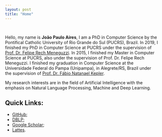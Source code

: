 ```yaml
---
layout: post
title: "Home"
---
```


<br>

Hello, my name is **João Paulo Aires**, I am a PhD in Computer Science by the Pontifical Catholic University of Rio Grande do Sul (PUCRS), Brazil.
In 2019, I finished my PhD in Computer Science at PUCRS under the supervision of [Prof. Dr. Felipe Rech Meneguzzi](http://lattes.cnpq.br/5973550650941724).
In 2015, I finished my Master in Computer Science at PUCRS, also under the supervision of Prof. Dr. Felipe Rech Meneguzzi.
I finished my graduation in Computer Science at the Universidade Federal do Pampa (Unipampa), in Alegrete/RS, Brazil under the supervision of [Prof. Dr. Fábio Natanael Kepler](http://lattes.cnpq.br/2278269345182335).

My research interests are in the field of Artificial Intelligence with the emphasis on Natural Language Processing, Machine and Deep Learning.


## Quick Links:

- [GitHub](https://github.com/joaopauloaires);
- [DBLP](http://dblp.uni-trier.de/pers/hd/a/Aires:Jo=atilde=o_Paulo);
- [Google Scholar](https://scholar.google.com.br/citations?user=7or-TpUAAAAJ&hl);
- [Lattes](http://lattes.cnpq.br/5295008908444866).

